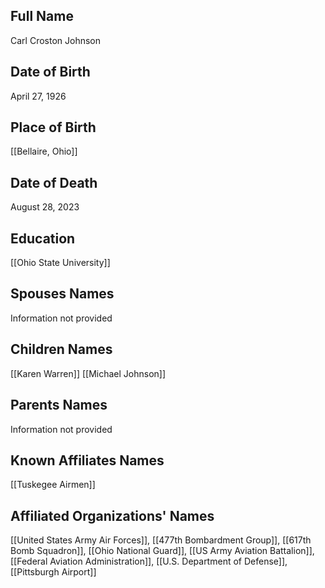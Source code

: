 ## Full Name
Carl Croston Johnson

## Date of Birth
April 27, 1926

## Place of Birth
[[Bellaire, Ohio]]

## Date of Death
August 28, 2023

## Education
[[Ohio State University]]

## Spouses Names
Information not provided

## Children Names
[[Karen Warren]]
[[Michael Johnson]]

## Parents Names
Information not provided

## Known Affiliates Names
[[Tuskegee Airmen]]

## Affiliated Organizations' Names
[[United States Army Air Forces]], [[477th Bombardment Group]], [[617th Bomb Squadron]], [[Ohio National Guard]], [[US Army Aviation Battalion]], [[Federal Aviation Administration]], [[U.S. Department of Defense]], [[Pittsburgh Airport]]


